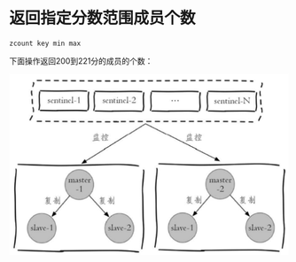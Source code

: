 # 返回指定分数范围成员个数

```text
zcount key min max
```

下面操作返回200到221分的成员的个数：

![](../../.gitbook/assets/image%20%28120%29.png)

